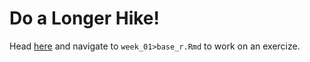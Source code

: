 # Do a Longer Hike! 
Head [here](http://datahub.berkeley.edu/hub/user-redirect/git-pull?repo=https://github.com/d-alex-hughes/241_revisions&branch=master&urlpath=rstudio) and navigate to `week_01>base_r.Rmd` to work on an exercize.